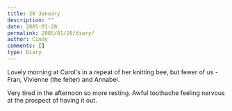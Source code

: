 ```yaml
---
title: 28 January
description: ""
date: 2005-01-28
permalink: 2005/01/28/diary/
author: Cindy
comments: []
type: Diary
---
```


Lovely morning at Carol's in a repeat of her knitting bee, but fewer of us - Fran, Vivienne (the felter) and Annabel.

Very tired in the afternoon so more resting. Awful toothache feeling nervous at the prospect of having it out.
